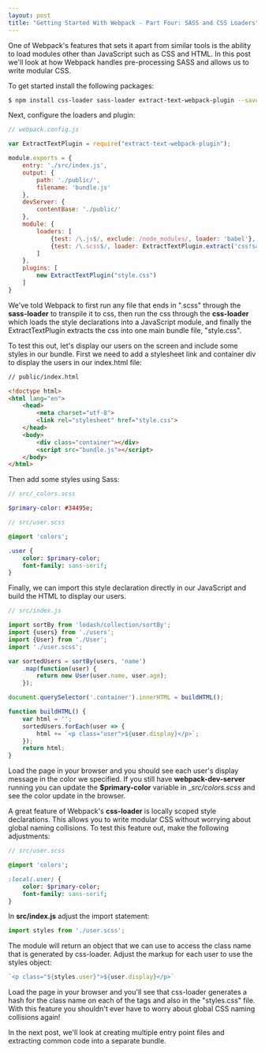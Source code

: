 ```yaml
---
layout: post
title: "Getting Started With Webpack - Part Four: SASS and CSS Loaders"
---
```


One of Webpack's features that sets it apart from similar tools is the ability to load modules other than JavaScript such as CSS and HTML. In this post we'll look at how Webpack handles pre-processing SASS and allows us to write modular CSS.  

To get started install the following packages:

```bash
$ npm install css-loader sass-loader extract-text-webpack-plugin --save-dev
```

Next, configure the loaders and plugin:

```js
// webpack.config.js

var ExtractTextPlugin = require("extract-text-webpack-plugin");

module.exports = {
    entry: './src/index.js',
    output: {
        path: './public/',        
        filename: 'bundle.js'
    },
    devServer: {
        contentBase: './public/'
    },
    module: {
        loaders: [
            {test: /\.js$/, exclude: /node_modules/, loader: 'babel'},
            {test: /\.scss$/, loader: ExtractTextPlugin.extract('css!sass')}
        ]
    },
    plugins: [
        new ExtractTextPlugin("style.css")
    ]
}
```
We've told Webpack to first run any file that ends in ".scss" through the __sass-loader__ to transpile it to css, then run the css through the __css-loader__ which loads the style declarations into a JavaScript module, and finally the ExtractTextPlugin extracts the css into one main bundle file, "style.css".

To test this out, let's display our users on the screen and include some styles in our bundle. First we need to add a stylesheet link and container div to display the users in our index.html file:  

```html
// public/index.html

<!doctype html>
<html lang="en">
    <head>
        <meta charset="utf-8">
        <link rel="stylesheet" href="style.css">
    </head>
    <body>
        <div class="container"></div>
        <script src="bundle.js"></script>
    </body>
</html>
```
Then add some styles using Sass:  

```sass
// src/_colors.scss

$primary-color: #34495e;
``` 

```sass
// src/user.scss

@import 'colors';

.user {
    color: $primary-color;
    font-family: sans-serif;
}
```

Finally, we can import this style declaration directly in our JavaScript and build the HTML to display our users.

```js
// src/index.js

import sortBy from 'lodash/collection/sortBy';
import {users} from './users';
import {User} from './User';
import './user.scss';

var sortedUsers = sortBy(users, 'name')
    .map(function(user) {
        return new User(user.name, user.age);
    });

document.querySelector('.container').innerHTML = buildHTML();

function buildHTML() {
    var html = '';
    sortedUsers.forEach(user => {
        html += `<p class="user">${user.display}</p>`;
    });
    return html;
}
```

Load the page in your browser and you should see each user's display message in the color we specified. If you still have __webpack-dev-server__ running you can update the __$primary-color__ variable in __src/_colors.scss__ and see the color update in the browser.

A great feature of Webpack's __css-loader__ is locally scoped style declarations. This allows you to write modular CSS without worrying about global naming collisions. To test this feature out, make the following adjustments:

```sass
// src/user.scss

@import 'colors';

:local(.user) {
    color: $primary-color;
    font-family: sans-serif;
}
```

In __src/index.js__ adjust the import statement:

```js
import styles from './user.scss';
```

The module will return an object that we can use to access the class name that is generated by css-loader. Adjust the markup for each user to use the styles object:

```js
`<p class="${styles.user}">${user.display}</p>`
```

Load the page in your browser and you'll see that css-loader generates a hash for the class name on each of the tags and also in the "styles.css" file. With this feature you shouldn't ever have to worry about global CSS naming collisions again!

In the next post, we'll look at creating multiple entry point files and extracting common code into a separate bundle.
